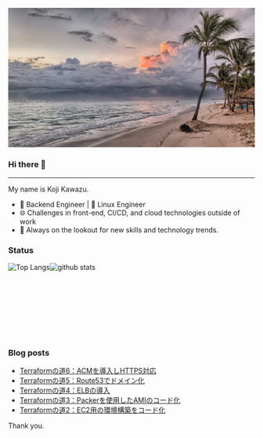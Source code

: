 <!--
**kojikawazu/kojikawazu** is a ✨ _special_ ✨ repository because its `README.md` (this file) appears on your GitHub profile.

Here are some ideas to get you started:

- 🔭 I’m currently working on ...
- 🌱 I’m currently learning ...
- 👯 I’m looking to collaborate on ...
- 🤔 I’m looking for help with ...
- 💬 Ask me about ...
- 📫 How to reach me: ...
- 😄 Pronouns: ...
- ⚡ Fun fact: ...
-->

![hello-world](./images/beach-1236581_1920.jpg)

### Hi there 👋

---

My name is Koji Kawazu.

- 🔧 Backend Engineer | 🐧 Linux Engineer
- 🌐 Challenges in front-end, CI/CD, and cloud technologies outside of work
- 📡 Always on the lookout for new skills and technology trends.


### Status

<div style="display: flex;">
  <img alt="Top Langs" height="150px" src="https://github-readme-stats.vercel.app/api/top-langs/?username=kojikawazu&https://github.com/anuraghazra/github-readme-stats" />
  <img alt="github stats" height="150px" src="https://github-readme-stats.vercel.app/api?username=kojikawazu&show_icons=true&theme=transparent" />
</div>

### Blog posts

<!-- BLOG-POST-LIST:START -->
- [Terraformの道6：ACMを導入しHTTPS対応](https://zenn.dev/kou_kawa/articles/20-terraform-aws-ssl)
- [Terraformの道5：Route53でドメイン化](https://zenn.dev/kou_kawa/articles/19-terraform-aws-route53)
- [Terraformの道4：ELBの導入](https://zenn.dev/kou_kawa/articles/18-terraform-aws-elb)
- [Terraformの道3：Packerを使用したAMIのコード化](https://zenn.dev/kou_kawa/articles/17-terraform-aws-ec2-ami)
- [Terraformの道2：EC2用の環境構築をコード化](https://zenn.dev/kou_kawa/articles/16-terraform-aws-ec2)
<!-- BLOG-POST-LIST:END -->

Thank you.